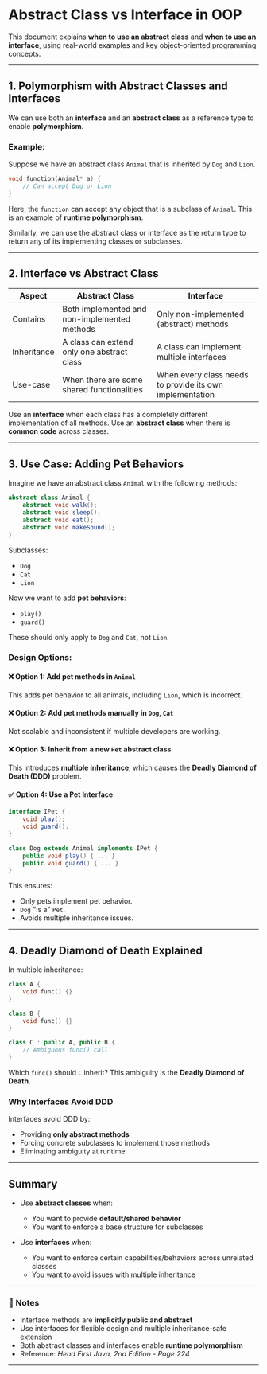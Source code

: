 # Abstract Class vs Interface in OOP

This document explains **when to use an abstract class** and **when to use an interface**, using real-world examples and key object-oriented programming concepts.

---

## 1. Polymorphism with Abstract Classes and Interfaces

We can use both an **interface** and an **abstract class** as a reference type to enable **polymorphism**.

### Example:

Suppose we have an abstract class `Animal` that is inherited by `Dog` and `Lion`.

```cpp
void function(Animal* a) {
    // Can accept Dog or Lion
}
```

Here, the `function` can accept any object that is a subclass of `Animal`. This is an example of **runtime polymorphism**.

Similarly, we can use the abstract class or interface as the return type to return any of its implementing classes or subclasses.

---

## 2. Interface vs Abstract Class

| Aspect | Abstract Class | Interface |
|--------|----------------|-----------|
| Contains | Both implemented and non-implemented methods | Only non-implemented (abstract) methods |
| Inheritance | A class can extend only one abstract class | A class can implement multiple interfaces |
| Use-case | When there are some shared functionalities | When every class needs to provide its own implementation |

Use an **interface** when each class has a completely different implementation of all methods. Use an **abstract class** when there is **common code** across classes.

---

## 3. Use Case: Adding Pet Behaviors

Imagine we have an abstract class `Animal` with the following methods:

```java
abstract class Animal {
    abstract void walk();
    abstract void sleep();
    abstract void eat();
    abstract void makeSound();
}
```

Subclasses:
- `Dog`
- `Cat`
- `Lion`

Now we want to add **pet behaviors**:

- `play()`
- `guard()`

These should only apply to `Dog` and `Cat`, not `Lion`.

### Design Options:

#### ❌ Option 1: Add pet methods in `Animal`  
This adds pet behavior to all animals, including `Lion`, which is incorrect.

#### ❌ Option 2: Add pet methods manually in `Dog`, `Cat`
Not scalable and inconsistent if multiple developers are working.

#### ❌ Option 3: Inherit from a new `Pet` abstract class  
This introduces **multiple inheritance**, which causes the **Deadly Diamond of Death (DDD)** problem.

#### ✅ Option 4: Use a Pet Interface  
```java
interface IPet {
    void play();
    void guard();
}

class Dog extends Animal implements IPet {
    public void play() { ... }
    public void guard() { ... }
}
```

This ensures:
- Only pets implement pet behavior.
- `Dog` "is a" `Pet`.
- Avoids multiple inheritance issues.

---

## 4. Deadly Diamond of Death Explained

In multiple inheritance:

```cpp
class A {
    void func() {}
}

class B {
    void func() {}
}

class C : public A, public B {
    // Ambiguous func() call
}
```

Which `func()` should `C` inherit? This ambiguity is the **Deadly Diamond of Death**.

### Why Interfaces Avoid DDD

Interfaces avoid DDD by:
- Providing **only abstract methods**
- Forcing concrete subclasses to implement those methods
- Eliminating ambiguity at runtime

---

## Summary

- Use **abstract classes** when:
  - You want to provide **default/shared behavior**
  - You want to enforce a base structure for subclasses

- Use **interfaces** when:
  - You want to enforce certain capabilities/behaviors across unrelated classes
  - You want to avoid issues with multiple inheritance

---

### 📌 Notes

- Interface methods are **implicitly public and abstract**
- Use interfaces for flexible design and multiple inheritance-safe extension
- Both abstract classes and interfaces enable **runtime polymorphism**
- Reference: *Head First Java, 2nd Edition - Page 224*

---
